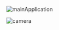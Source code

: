 ![mainApplication](https://github.com/reyalfre/capacitorCamera/assets/79906574/c01fe806-0da8-430f-8c74-2aa9394daa49)

![camera](https://github.com/reyalfre/capacitorCamera/assets/79906574/d88c2acb-9a7f-439b-9643-0f52cae9e90c)



